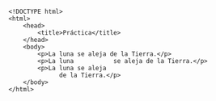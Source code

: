 <code>
&lt;!DOCTYPE html&gt;
&lt;html&gt;
    &lt;head&gt;
        &lt;title&gt;Práctica&lt;/title&gt;
    &lt;/head&gt;
    &lt;body&gt;
        &lt;p&gt;La luna se aleja de la Tierra.&lt;/p&gt;
        &lt;p&gt;La luna	       se aleja de la Tierra.&lt;/p&gt;
        &lt;p&gt;La luna se aleja
              de la Tierra.&lt;/p&gt;
    &lt;/body&gt;
&lt;/html&gt;
</code>